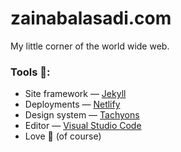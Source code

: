 # zainabalasadi.com
My little corner of the world wide web.

### Tools :wrench::
* Site framework — [Jekyll](http://jekyllrb.com)
* Deployments — [Netlify](http://www.netlify.com)
* Design system — [Tachyons](https://tachyons.io)
* Editor — [Visual Studio Code](https://code.visualstudio.com/)
* Love :yellow_heart: (of course) 